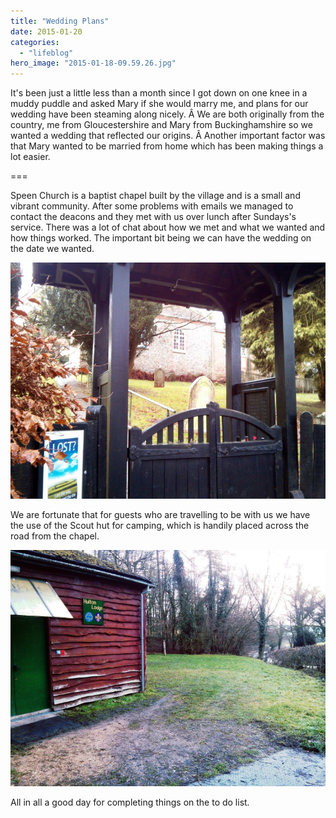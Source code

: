 ```yaml
---
title: "Wedding Plans"
date: 2015-01-20
categories: 
  - "lifeblog"
hero_image: "2015-01-18-09.59.26.jpg"
---
```


It's been just a little less than a month since I got down on one knee in a muddy puddle and asked Mary if she would marry me, and plans for our wedding have been steaming along nicely. Â We are both originally from the country, me from Gloucestershire and Mary from Buckinghamshire so we wanted a wedding that reflected our origins. Â Another important factor was that Mary wanted to be married from home which has been making things a lot easier.

===

Speen Church is a baptist chapel built by the village and is a small and vibrant community. After some problems with emails we managed to contact the deacons and they met with us over lunch after Sundays's service. There was a lot of chat about how we met and what we wanted and how things worked. The important bit being we can have the wedding on the date we wanted.

![2015-01-18 09.57.08](images/2015-01-18-09.57.08-760x570.jpg)

We are fortunate that for guests who are travelling to be with us we have the use of the Scout hut for camping, which is handily placed across the road from the chapel.

![2015-01-18 09.55.51](images/2015-01-18-09.55.51-760x570.jpg)

All in all a good day for completing things on the to do list.
